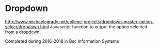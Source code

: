 # Dropdown

http://www.michaelogrady.net/college-projects/dropdown-master-option-select/dropdown.html
Javascript function to output the option selected from a dropdown.

Completed during 2016-2018 in Bsc Information Systems
